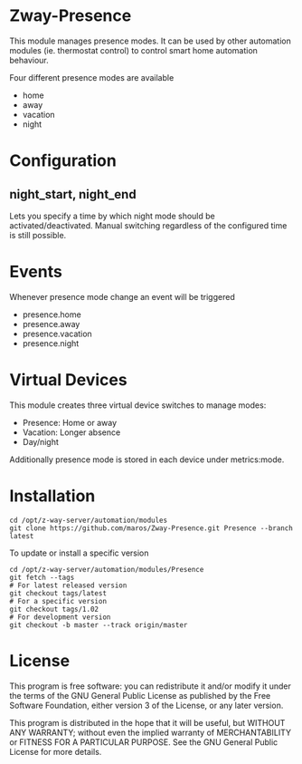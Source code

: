 # Zway-Presence

This module manages presence modes. It can be used by other automation modules
(ie. thermostat control) to control smart home automation behaviour.

Four different presence modes are available

* home
* away
* vacation
* night

# Configuration

## night_start, night_end

Lets you specify a time by which night mode should be activated/deactivated.
Manual switching regardless of the configured time is still possible.

# Events

Whenever presence mode change an event will be triggered

* presence.home
* presence.away
* presence.vacation
* presence.night

# Virtual Devices

This module creates three virtual device switches to manage modes:

* Presence: Home or away
* Vacation: Longer absence
* Day/night

Additionally presence mode is stored in each device under metrics:mode.

# Installation

```shell
cd /opt/z-way-server/automation/modules
git clone https://github.com/maros/Zway-Presence.git Presence --branch latest
```

To update or install a specific version
```shell
cd /opt/z-way-server/automation/modules/Presence
git fetch --tags
# For latest released version
git checkout tags/latest
# For a specific version
git checkout tags/1.02
# For development version
git checkout -b master --track origin/master
```

# License

This program is free software: you can redistribute it and/or modify
it under the terms of the GNU General Public License as published by
the Free Software Foundation, either version 3 of the License, or any 
later version.

This program is distributed in the hope that it will be useful,
but WITHOUT ANY WARRANTY; without even the implied warranty of
MERCHANTABILITY or FITNESS FOR A PARTICULAR PURPOSE. See the
GNU General Public License for more details.
